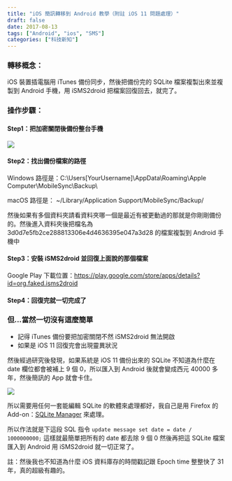 ```yaml
---
title: "iOS 簡訊轉移到 Android 教學（附註 iOS 11 問題處理）"
draft: false
date: 2017-08-13
tags: ["Android", "ios", "SMS"]
categories: ["科技新知"]
---
```


### 轉移概念：

iOS 裝置插電腦用 iTunes 備份同步，然後把備份完的 SQLite 檔案複製出來並複製到 Android 手機，用 iSMS2droid 把檔案回復回去，就完了。

<!--more-->

### 操作步驟：

#### Step1：把加密關閉後備份整台手機


![](https://hiy.tw/tech/ios_sms_to_android/1.png)


#### Step2：找出備份檔案的路徑

Windows 路徑是：C:\Users\[YourUsername]\AppData\Roaming\Apple Computer\MobileSync\Backup\

macOS 路徑是： ~/Library/Application Support/MobileSync/Backup/

然後如果有多個資料夾請看資料夾哪一個是最近有被更動過的那就是你剛剛備份的。然後進入資料夾後把檔名為 3d0d7e5fb2ce288813306e4d4636395e047a3d28 的檔案複製到 Android 手機中

#### Step3：安裝 iSMS2droid 並回復上面說的那個檔案

Google Play 下載位置：https://play.google.com/store/apps/details?id=org.faked.isms2droid

#### Step4：回復完就一切完成了




### 但...當然一切沒有這麼簡單


* 記得 iTunes 備份要把加密關閉不然 iSMS2droid 無法開啟
* 如果是 iOS 11 回復完會出現靈異狀況


然後經過研究後發現，如果系統是 iOS 11 備份出來的 SQLite 不知道為什麼在 date 欄位都會被補上 9 個 0，所以匯入到 Android 後就會變成西元 40000 多年，然後簡訊的 App 就會卡住。


![](https://hiy.tw/tech/ios_sms_to_android/2.png)


所以需要用任何一套能編輯 SQLite 的軟體來處理都好，我自己是用 Firefox 的 Add-on：[SQLite Manager](https://addons.mozilla.org/en-US/firefox/addon/sqlite-manager/) 來處理。

所以作法就是下這段 SQL 指令 `update message set date = date / 1000000000;` 這樣就最簡單把所有的 date 都去除 9  個 0 然後再把這 SQLite 檔案匯入到 Android 用 iSMS2droid 就一切正常了。

註：然後我也不知道為什麼 iOS 資料庫存的時間戳記跟 Epoch time 整整快了 31 年，真的超級有趣的。








